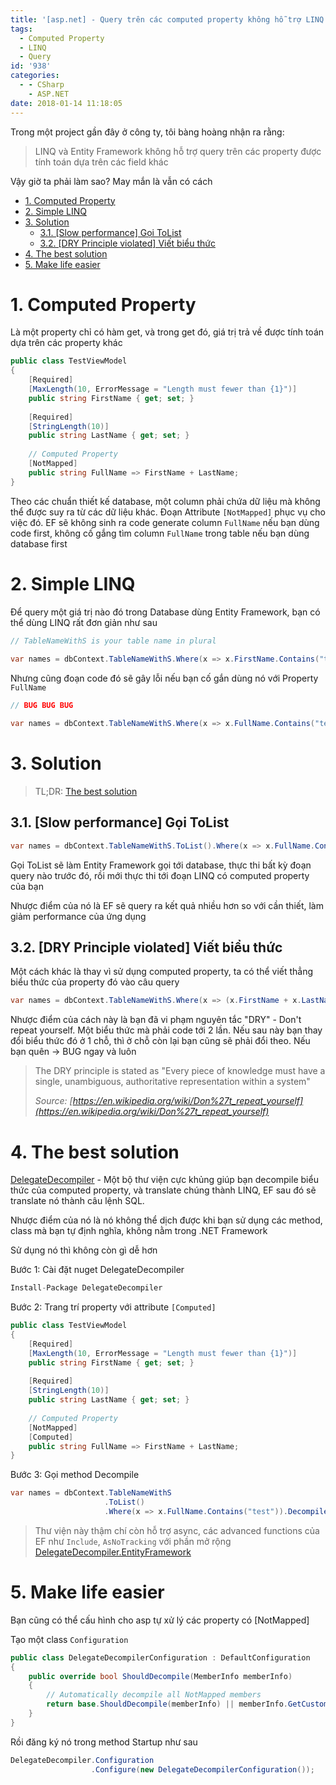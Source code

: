 ```yaml
---
title: '[asp.net] - Query trên các computed property không hỗ trợ LINQ'
tags:
  - Computed Property
  - LINQ
  - Query
id: '938'
categories:
  - - CSharp
    - ASP.NET
date: 2018-01-14 11:18:05
---
```


Trong một project gần đây ở công ty, tôi bàng hoàng nhận ra rằng:

> LINQ và Entity Framework không hỗ trợ query trên các property được tính toán dựa trên các field khác

Vậy giờ ta phải làm sao? May mắn là vẫn có cách

<!-- more -->

<!-- TOC -->

- [1. Computed Property](#1-computed-property)
- [2. Simple LINQ](#2-simple-linq)
- [3. Solution](#3-solution)
    - [3.1. [Slow performance] Gọi ToList](#31-slow-performance-g%E1%BB%8Di-tolist)
    - [3.2. [DRY Principle violated] Viết biểu thức](#32-dry-principle-violated-vi%E1%BA%BFt-bi%E1%BB%83u-th%E1%BB%A9c)
- [4. The best solution](#4-the-best-solution)
- [5. Make life easier](#5-make-life-easier)

<!-- /TOC -->

# 1. Computed Property
<a id="markdown-computed-property" name="computed-property"></a>

Là một property chỉ có hàm get, và trong get đó, giá trị trả về được tính toán dựa trên các property khác

```cs
public class TestViewModel
{
    [Required]
    [MaxLength(10, ErrorMessage = "Length must fewer than {1}")]
    public string FirstName { get; set; }
 
    [Required]
    [StringLength(10)]
    public string LastName { get; set; }
 
    // Computed Property
    [NotMapped]
    public string FullName => FirstName + LastName;
}
```

Theo các chuẩn thiết kế database, một column phải chứa dữ liệu mà không thể được suy ra từ các dữ liệu khác. Đoạn Attribute `[NotMapped]` phục vụ cho việc đó. EF sẽ không sinh ra code generate column `FullName` nếu bạn dùng code first, không cố gắng tìm column `FullName` trong table nếu bạn dùng database first

# 2. Simple LINQ
<a id="markdown-simple-linq" name="simple-linq"></a>

Để query một giá trị nào đó trong Database dùng Entity Framework, bạn có thể dùng LINQ rất đơn giản như sau

```cs
// TableNameWithS is your table name in plural
 
var names = dbContext.TableNameWithS.Where(x => x.FirstName.Contains("test"));
```

Nhưng cũng đoạn code đó sẽ gây lỗi nếu bạn cố gắn dùng nó với Property `FullName`

```cs
// BUG BUG BUG

var names = dbContext.TableNameWithS.Where(x => x.FullName.Contains("test"));
```

# 3. Solution
<a id="markdown-solution" name="solution"></a>

> TL;DR: [The best solution](#4-the-best-solution)

## 3.1. [Slow performance] Gọi ToList
<a id="markdown-%5Bslow-performance%5D-g%E1%BB%8Di-tolist" name="%5Bslow-performance%5D-g%E1%BB%8Di-tolist"></a>

```cs
var names = dbContext.TableNameWithS.ToList().Where(x => x.FullName.Contains("test"));
```

Gọi ToList sẽ làm Entity Framework gọi tới database, thực thi bất kỳ đoạn query nào trước đó, rồi mới thực thi tới đoạn LINQ có computed property của bạn

Nhược điểm của nó là EF sẽ query ra kết quả nhiều hơn so với cần thiết, làm giảm performance của ứng dụng

## 3.2. [DRY Principle violated] Viết biểu thức
<a id="markdown-%5Bdry-principle-violated%5D-vi%E1%BA%BFt-bi%E1%BB%83u-th%E1%BB%A9c" name="%5Bdry-principle-violated%5D-vi%E1%BA%BFt-bi%E1%BB%83u-th%E1%BB%A9c"></a>

Một cách khác là thay vì sử dụng computed property, ta có thể viết thẳng biểu thức của property đó vào câu query

```cs
var names = dbContext.TableNameWithS.Where(x => (x.FirstName + x.LastName).Contains("test"));
```

Nhược điểm của cách này là bạn đã vi phạm nguyên tắc "DRY" - Don't repeat yourself. Một biểu thức mà phải code tới 2 lần. Nếu sau này bạn thay đổi biểu thức đó ở 1 chỗ, thì ở chỗ còn lại bạn cũng sẽ phải đổi theo. Nếu bạn quên -> BUG ngay và luôn

> The DRY principle is stated as "Every piece of knowledge must have a single, unambiguous, authoritative representation within a system"
> 
> _Source: [https://en.wikipedia.org/wiki/Don%27t_repeat_yourself](https://en.wikipedia.org/wiki/Don%27t_repeat_yourself)_

# 4. The best solution
<a id="markdown-the-best-solution" name="the-best-solution"></a>

[DelegateDecompiler](https://github.com/hazzik/DelegateDecompiler) - Một bộ thư viện cực khủng giúp bạn decompile biểu thức của computed property, và translate chúng thành LINQ, EF sau đó sẽ translate nó thành câu lệnh SQL.

Nhược điểm của nó là nó không thể dịch được khi bạn sử dụng các method, class mà bạn tự định nghĩa, không nằm trong .NET Framework

Sử dụng nó thì không còn gì dễ hơn

Bước 1: Cài đặt nuget DelegateDecompiler

```s
Install-Package DelegateDecompiler
```

Bước 2: Trang trí property với attribute `[Computed]`

```cs
public class TestViewModel
{
    [Required]
    [MaxLength(10, ErrorMessage = "Length must fewer than {1}")]
    public string FirstName { get; set; }
 
    [Required]
    [StringLength(10)]
    public string LastName { get; set; }
 
    // Computed Property
    [NotMapped]
    [Computed]
    public string FullName => FirstName + LastName;
}
```

Bước 3: Gọi method Decompile

```cs
var names = dbContext.TableNameWithS
                     .ToList()
                     .Where(x => x.FullName.Contains("test")).Decompile();

```

> Thư viện này thậm chí còn hỗ trợ async, các advanced functions của EF như `Include`, `AsNoTracking` với phần mở rộng [DelegateDecompiler.EntityFramework](https://nuget.org/packages/DelegateDecompiler.EntityFramework)

# 5. Make life easier
<a id="markdown-make-life-easier" name="make-life-easier"></a>

Bạn cũng có thể cấu hình cho asp tự xử lý các property có \[NotMapped\]

Tạo một class `Configuration`

```cs
public class DelegateDecompilerConfiguration : DefaultConfiguration
{
    public override bool ShouldDecompile(MemberInfo memberInfo)
    {
        // Automatically decompile all NotMapped members
        return base.ShouldDecompile(memberInfo) || memberInfo.GetCustomAttributes(typeof(NotMappedAttribute), true).Length > 0;
    }
}
```

Rồi đăng ký nó trong method Startup như sau

```cs
DelegateDecompiler.Configuration
                  .Configure(new DelegateDecompilerConfiguration());
```